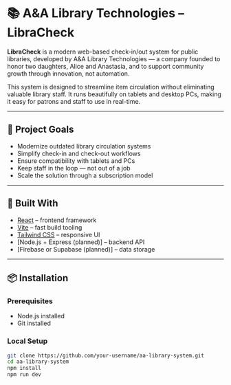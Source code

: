 # 📚 A&A Library Technologies – LibraCheck

**LibraCheck** is a modern web-based check-in/out system for public libraries, developed by A&A Library Technologies — a company founded to honor two daughters, Alice and Anastasia, and to support community growth through innovation, not automation.

This system is designed to streamline item circulation without eliminating valuable library staff. It runs beautifully on tablets and desktop PCs, making it easy for patrons and staff to use in real-time.

---

## 🚀 Project Goals

- Modernize outdated library circulation systems
- Simplify check-in and check-out workflows
- Ensure compatibility with tablets and PCs
- Keep staff in the loop — not out of a job
- Scale the solution through a subscription model

---

## 🧠 Built With

- [React](https://reactjs.org/) – frontend framework
- [Vite](https://vitejs.dev/) – fast build tooling
- [Tailwind CSS](https://tailwindcss.com/) – responsive UI
- [Node.js + Express (planned)] – backend API
- [Firebase or Supabase (planned)] – data storage

---

## 📦 Installation

### Prerequisites
- Node.js installed
- Git installed

### Local Setup

```bash
git clone https://github.com/your-username/aa-library-system.git
cd aa-library-system
npm install
npm run dev